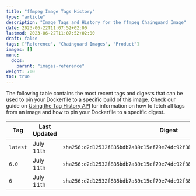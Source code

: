 ```yaml
---
title: "ffmpeg Image Tags History"
type: "article"
description: "Image Tags and History for the ffmpeg Chainguard Image"
date: 2023-06-22T11:07:52+02:00
lastmod: 2023-06-22T11:07:52+02:00
draft: false
tags: ["Reference", "Chainguard Images", "Product"]
images: []
menu:
  docs:
    parent: "images-reference"
weight: 700
toc: true
---
```


The following table contains the most recent tags and digests that can be used to pin your Dockerfile to a specific build of this image. Check our guide on [Using the Tag History API](/chainguard/chainguard-images/using-the-tag-history-api/) for information on how to fetch all tags from an image and how to pin your Dockerfile to a specific digest.

| Tag      | Last Updated | Digest                                                                    |
|----------|--------------|---------------------------------------------------------------------------|
| `latest` | July 11th    | `sha256:d2d12532f835bdb7a89c15ef79e74dc92f38b27b95e688c2fa5863d13f626d32` |
| `6.0`    | July 11th    | `sha256:d2d12532f835bdb7a89c15ef79e74dc92f38b27b95e688c2fa5863d13f626d32` |
| `6`      | July 11th    | `sha256:d2d12532f835bdb7a89c15ef79e74dc92f38b27b95e688c2fa5863d13f626d32` |
